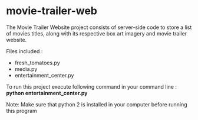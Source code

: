 # movie-trailer-web
The Movie Trailer Website project consists of server-side code to store a list of movies titles, along with its respective box art imagery and movie trailer website.

Files included :
	<ul>
	<li>fresh_tomatoes.py</li>
	<li>media.py</li>
	<li>entertainment_center.py</li>
	</ul>

To run this project execute following command in your command line :<br/>
	<b>python entertainment_center.py </b>

Note: Make sure that python 2 is installed in your computer before running this program

